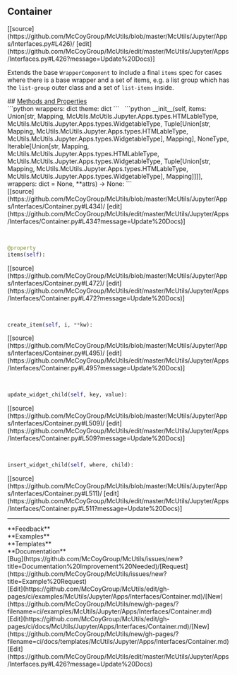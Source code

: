 ## <a id="McUtils.McUtils.Jupyter.Apps.Interfaces.Container">Container</a> 

<div class="docs-source-link" markdown="1">
[[source](https://github.com/McCoyGroup/McUtils/blob/master/McUtils/Jupyter/Apps/Interfaces.py#L426)/
[edit](https://github.com/McCoyGroup/McUtils/edit/master/McUtils/Jupyter/Apps/Interfaces.py#L426?message=Update%20Docs)]
</div>

Extends the base `WrapperComponent` to include a final
`items` spec for cases where there is a base wrapper and a set of items,
e.g. a list group which has the `list-group` outer class and a set of `list-items` inside.







<div class="collapsible-section">
 <div class="collapsible-section collapsible-section-header" markdown="1">
## <a class="collapse-link" data-toggle="collapse" href="#methods" markdown="1"> Methods and Properties</a> <a class="float-right" data-toggle="collapse" href="#methods"><i class="fa fa-chevron-down"></i></a>
 </div>
 <div class="collapsible-section collapsible-section-body collapse show" id="methods" markdown="1">
 ```python
wrappers: dict
theme: dict
```
<a id="McUtils.McUtils.Jupyter.Apps.Interfaces.Container.__init__" class="docs-object-method">&nbsp;</a> 
```python
__init__(self, items: Union[str, Mapping, McUtils.McUtils.Jupyter.Apps.types.HTMLableType, McUtils.McUtils.Jupyter.Apps.types.WidgetableType, Tuple[Union[str, Mapping, McUtils.McUtils.Jupyter.Apps.types.HTMLableType, McUtils.McUtils.Jupyter.Apps.types.WidgetableType], Mapping], NoneType, Iterable[Union[str, Mapping, McUtils.McUtils.Jupyter.Apps.types.HTMLableType, McUtils.McUtils.Jupyter.Apps.types.WidgetableType, Tuple[Union[str, Mapping, McUtils.McUtils.Jupyter.Apps.types.HTMLableType, McUtils.McUtils.Jupyter.Apps.types.WidgetableType], Mapping]]]], wrappers: dict = None, **attrs) -> None: 
```
<div class="docs-source-link" markdown="1">
[[source](https://github.com/McCoyGroup/McUtils/blob/master/McUtils/Jupyter/Apps/Interfaces/Container.py#L434)/
[edit](https://github.com/McCoyGroup/McUtils/edit/master/McUtils/Jupyter/Apps/Interfaces/Container.py#L434?message=Update%20Docs)]
</div>


<a id="McUtils.McUtils.Jupyter.Apps.Interfaces.Container.items" class="docs-object-method">&nbsp;</a> 
```python
@property
items(self): 
```
<div class="docs-source-link" markdown="1">
[[source](https://github.com/McCoyGroup/McUtils/blob/master/McUtils/Jupyter/Apps/Interfaces/Container.py#L472)/
[edit](https://github.com/McCoyGroup/McUtils/edit/master/McUtils/Jupyter/Apps/Interfaces/Container.py#L472?message=Update%20Docs)]
</div>


<a id="McUtils.McUtils.Jupyter.Apps.Interfaces.Container.create_item" class="docs-object-method">&nbsp;</a> 
```python
create_item(self, i, **kw): 
```
<div class="docs-source-link" markdown="1">
[[source](https://github.com/McCoyGroup/McUtils/blob/master/McUtils/Jupyter/Apps/Interfaces/Container.py#L495)/
[edit](https://github.com/McCoyGroup/McUtils/edit/master/McUtils/Jupyter/Apps/Interfaces/Container.py#L495?message=Update%20Docs)]
</div>


<a id="McUtils.McUtils.Jupyter.Apps.Interfaces.Container.update_widget_child" class="docs-object-method">&nbsp;</a> 
```python
update_widget_child(self, key, value): 
```
<div class="docs-source-link" markdown="1">
[[source](https://github.com/McCoyGroup/McUtils/blob/master/McUtils/Jupyter/Apps/Interfaces/Container.py#L509)/
[edit](https://github.com/McCoyGroup/McUtils/edit/master/McUtils/Jupyter/Apps/Interfaces/Container.py#L509?message=Update%20Docs)]
</div>


<a id="McUtils.McUtils.Jupyter.Apps.Interfaces.Container.insert_widget_child" class="docs-object-method">&nbsp;</a> 
```python
insert_widget_child(self, where, child): 
```
<div class="docs-source-link" markdown="1">
[[source](https://github.com/McCoyGroup/McUtils/blob/master/McUtils/Jupyter/Apps/Interfaces/Container.py#L511)/
[edit](https://github.com/McCoyGroup/McUtils/edit/master/McUtils/Jupyter/Apps/Interfaces/Container.py#L511?message=Update%20Docs)]
</div>
 </div>
</div>












---


<div markdown="1" class="text-secondary">
<div class="container">
  <div class="row">
   <div class="col" markdown="1">
**Feedback**   
</div>
   <div class="col" markdown="1">
**Examples**   
</div>
   <div class="col" markdown="1">
**Templates**   
</div>
   <div class="col" markdown="1">
**Documentation**   
</div>
   <div class="col" markdown="1">
   
</div>
   <div class="col" markdown="1">
   
</div>
   <div class="col" markdown="1">
   
</div>
</div>
  <div class="row">
   <div class="col" markdown="1">
[Bug](https://github.com/McCoyGroup/McUtils/issues/new?title=Documentation%20Improvement%20Needed)/[Request](https://github.com/McCoyGroup/McUtils/issues/new?title=Example%20Request)   
</div>
   <div class="col" markdown="1">
[Edit](https://github.com/McCoyGroup/McUtils/edit/gh-pages/ci/examples/McUtils/Jupyter/Apps/Interfaces/Container.md)/[New](https://github.com/McCoyGroup/McUtils/new/gh-pages/?filename=ci/examples/McUtils/Jupyter/Apps/Interfaces/Container.md)   
</div>
   <div class="col" markdown="1">
[Edit](https://github.com/McCoyGroup/McUtils/edit/gh-pages/ci/docs/McUtils/Jupyter/Apps/Interfaces/Container.md)/[New](https://github.com/McCoyGroup/McUtils/new/gh-pages/?filename=ci/docs/templates/McUtils/Jupyter/Apps/Interfaces/Container.md)   
</div>
   <div class="col" markdown="1">
[Edit](https://github.com/McCoyGroup/McUtils/edit/master/McUtils/Jupyter/Apps/Interfaces.py#L426?message=Update%20Docs)   
</div>
   <div class="col" markdown="1">
   
</div>
   <div class="col" markdown="1">
   
</div>
   <div class="col" markdown="1">
   
</div>
</div>
</div>
</div>